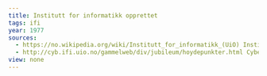 ```yaml
---
title: Institutt for informatikk opprettet
tags: ifi
year: 1977
sources:
  - https://no.wikipedia.org/wiki/Institutt_for_informatikk_(UiO) Institutt for informatikk (UiO) - Wikipedia
  - http://cyb.ifi.uio.no/gammelweb/div/jubileum/hoydepunkter.html Cybernetisk Selskab 25 års-jubileumshefte - Høydepunkter i CYBs historie
view: none
---
```

